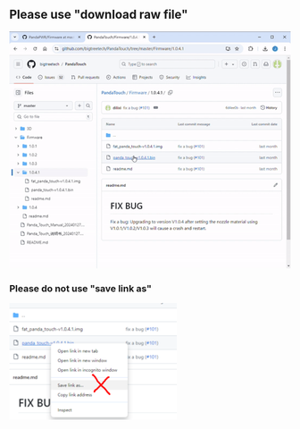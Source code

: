 
## Please use "download raw file"

<img src=/img/how_to_download.gif width="600"/>

### Please do not use "save link as"

<img src=/img/dont_save_as.png width="300"/>